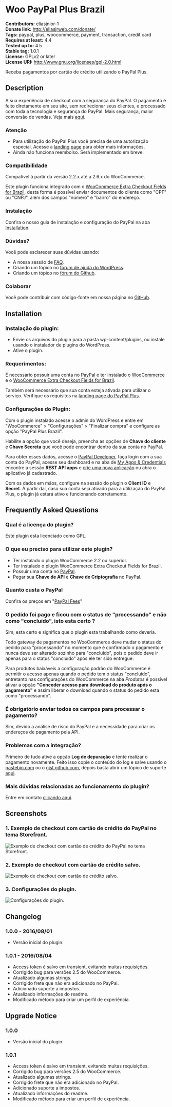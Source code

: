 # Woo PayPal Plus Brazil #
**Contributors:** eliasjnior-1  
**Donate link:** http://eliasjrweb.com/donate/  
**Tags:** paypal, plus, woocommerce, payment, transaction, credit card  
**Requires at least:** 4.4  
**Tested up to:** 4.5  
**Stable tag:** 1.0.1  
**License:** GPLv2 or later  
**License URI:** http://www.gnu.org/licenses/gpl-2.0.html  

Receba pagamentos por cartão de crédito utilizando o PayPal Plus.

## Description ##

A sua experiência de checkout com a segurança do PayPal. O pagamento é feito diretamente em seu site, sem redirecionar seus clientes, e processado com toda a tecnologia e segurança do PayPal. Mais segurança, maior conversão de vendas. Veja mais [aqui](https://www.paypal.com/br/webapps/mpp/paypal-payments-pro).

### Atenção ###

* Para utilização do PayPal Plus você precisa de uma autorização especial. Acesse a [landing page](https://www.paypal.com/br/webapps/mpp/paypal-payments-pro) para obter mais informações.
* Ainda não funciona reembolso. Será implementado em breve.

### Compatibilidade ###

Compatível à partir da versão 2.2.x até a 2.6.x do WooCommerce.

Este plugin funciona integrado com o [WooCommerce Extra Checkout Fields for Brazil](http://wordpress.org/plugins/woocommerce-extra-checkout-fields-for-brazil/), desta forma é possível enviar documentos do cliente como "CPF" ou "CNPJ", além dos campos "número" e "bairro" do endereço.

### Instalação ###

Confira o nosso guia de instalação e configuração do PayPal na aba [Installation](http://wordpress.org/plugins/woo-paypal-plus-brazil/installation/).

### Dúvidas? ###

Você pode esclarecer suas dúvidas usando:

* A nossa sessão de [FAQ](http://wordpress.org/plugins/woo-paypal-plus-brazil/faq/).
* Criando um tópico no [fórum de ajuda do WordPress](http://wordpress.org/support/plugin/woo-paypal-plus-brazil).
* Criando um tópico no [fórum do Github](https://github.com/eliasjnior/woo-paypal-plus-brazil/issues).

### Colaborar ###

Você pode contribuir com código-fonte em nossa página no [GitHub](https://github.com/eliasjnior/woo-paypal-plus-brazil).

## Installation ##

### Instalação do plugin: ###

* Envie os arquivos do plugin para a pasta wp-content/plugins, ou instale usando o instalador de plugins do WordPress.
* Ative o plugin.

### Requerimentos: ###

É necessário possuir uma conta no [PayPal](https://paypal.com.br/) e ter instalado o [WooCommerce](http://wordpress.org/plugins/woocommerce/) e o [WooCommerce Extra Checkout Fields for Brazil](http://wordpress.org/plugins/woocommerce-extra-checkout-fields-for-brazil/).

Também será necessário que sua conta esteja ativada para utilizar o serviço. Verifique os requisitos na [landing page do PayPal Plus](https://www.paypal.com/br/webapps/mpp/paypal-payments-pro).

### Configurações do Plugin: ###

Com o plugin instalado acesse o admin do WordPress e entre em "WooCommerce" > "Configurações" > "Finalizar compra" e configure as opção "PayPal Plus Brazil".

Habilite a opção que você deseja, preencha as opções de **Chave do cliente** e **Chave Secreta** que você pode encontrar dentro da sua conta no PayPal.

Para obter esses dados, acesse o [PayPal Developer](https://developer.paypal.com/), faça login com a sua conta do PayPal, acesse seu dashboard e na aba de [My Apps & Credentials](https://developer.paypal.com/developer/applications/) encontre a sessão **REST API apps** e [crie uma nova aplicação](https://developer.paypal.com/developer/applications/create) ou abra o aplicativo já cadastrado.

Com os dados em mãos, configure na sessão do plugin o **Client ID** e **Secret**. À partir daí, caso sua conta seja ativado para a utilização do PayPal Plus, o plugin já estará ativo e funcionando corretamente.

## Frequently Asked Questions ##

### Qual é a licença do plugin? ###

Este plugin esta licenciado como GPL.

### O que eu preciso para utilizar este plugin? ###

* Ter instalado o plugin WooCommerce 2.2 ou superior.
* Ter instalado o plugin WooCommerce Extra Checkout Fields for Brazil.
* Possuir uma conta no [PayPal](https://paypal.com.br/).
* Pegar sua **Chave de API** e **Chave de Criptografia** no PayPal.

### Quanto custa o PayPal ###

Confira os preços em "[PayPal Fees](https://www.paypal.com/br/webapps/mpp/paypal-fees)"

### O pedido foi pago e ficou com o status de "processando" e não como "concluído", isto esta certo ? ###

Sim, esta certo e significa que o plugin esta trabalhando como deveria.

Todo gateway de pagamentos no WooCommerce deve mudar o status do pedido para "processando" no momento que é confirmado o pagamento e nunca deve ser alterado sozinho para "concluído", pois o pedido deve ir apenas para o status "concluído" após ele ter sido entregue.

Para produtos baixáveis a configuração padrão do WooCommerce é permitir o acesso apenas quando o pedido tem o status "concluído", entretanto nas configurações do WooCommerce na aba *Produtos* é possível ativar a opção **"Conceder acesso para download do produto após o pagamento"** e assim liberar o download quando o status do pedido esta como "processando".

### É obrigatório enviar todos os campos para processar o pagamento? ###

Sim, devido a análise de risco do PayPal e a necessidade para criar os endereços de pagamento pela API.

### Problemas com a integração? ###

Primeiro de tudo ative a opção **Log de depuração** e tente realizar o pagamento novamente.
Feito isso copie o conteúdo do log e salve usando o [pastebin.com](http://pastebin.com) ou o [gist.github.com](http://gist.github.com), depois basta abrir um tópico de suporte [aqui](http://wordpress.org/support/plugin/woo-paypal-plus-brazil).

### Mais dúvidas relacionadas ao funcionamento do plugin? ###

Entre em contato [clicando aqui](http://wordpress.org/support/plugin/woo-paypal-plus-brazil).

## Screenshots ##

### 1. Exemplo de checkout com cartão de crédito do PayPal no tema Storefront. ###
![Exemplo de checkout com cartão de crédito do PayPal no tema Storefront.](http://ps.w.org/woo-paypal-plus-brazil/assets/screenshot-1.png)

### 2. Exemplo de checkout com cartão de crédito salvo. ###
![Exemplo de checkout com cartão de crédito salvo.](http://ps.w.org/woo-paypal-plus-brazil/assets/screenshot-2.png)

### 3. Configurações do plugin. ###
![Configurações do plugin.](http://ps.w.org/woo-paypal-plus-brazil/assets/screenshot-3.png)


## Changelog ##

### 1.0.0 - 2016/08/01 ###

* Versão inicial do plugin.

### 1.0.1 - 2016/08/04 ###

* Access token é salvo em transient, evitando muitas requisições.
* Corrigido bug para versões 2.5 do WooCommerce.
* Atualizado algumas strings.
* Corrigido frete que não era adicionado no PayPal.
* Adicionado suporte a impostos.
* Atualizado informações do readme.
* Modificado método para criar um perfil de experiência.

## Upgrade Notice ##

### 1.0.0 ###

* Versão inicial do plugin.

### 1.0.1 ###

* Access token é salvo em transient, evitando muitas requisições.
* Corrigido bug para versões 2.5 do WooCommerce.
* Atualizado algumas strings.
* Corrigido frete que não era adicionado no PayPal.
* Adicionado suporte a impostos.
* Atualizado informações do readme.
* Modificado método para criar um perfil de experiência.